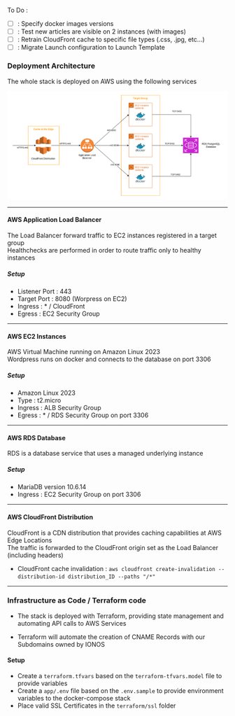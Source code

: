To Do :

- [ ] : Specify docker images versions
- [ ] : Test new articles are visible on 2 instances (with images)
- [ ] : Retrain CloudFront cache to specific file types (.css, .jpg, etc...)
- [ ] : Migrate Launch configuration to Launch Template

### Deployment Architecture

The whole stack is deployed on AWS using the following services  

![Architecture](resources/cloud1.drawio.png)


---
#### AWS Application Load Balancer

The Load Balancer forward traffic to EC2 instances registered in a target group  
Healthchecks are performed in order to route traffic only to healthy instances  

##### Setup

- Listener Port : 443
- Target Port : 8080 (Worpress on EC2)
- Ingress : * / CloudFront
- Egress : EC2 Security Group


---
#### AWS EC2 Instances

AWS Virtual Machine running on Amazon Linux 2023  
Wordpress runs on docker and connects to the database on port 3306

##### Setup

- Amazon Linux 2023
- Type : t2.micro
- Ingress : ALB Security Group
- Egress : * / RDS Security Group on port 3306


---
#### AWS RDS Database

RDS is a database service that uses a managed underlying instance  

##### Setup

- MariaDB version 10.6.14
- Ingress : EC2 Security Group on port 3306


---
#### AWS CloudFront Distribution

CloudFront is a CDN distribution that provides caching capabilities at AWS Edge Locations  
The traffic is forwarded to the CloudFront origin set as the Load Balancer (including headers)  

- CloudFront cache invalidation : `aws cloudfront create-invalidation --distribution-id distribution_ID --paths "/*"`


---
### Infrastructure as Code / Terraform code

- The stack is deployed with Terraform, providing state management and automating API calls to AWS Services  

- Terraform will automate the creation of CNAME Records with our Subdomains owned by IONOS  

#### Setup

- Create a `terraform.tfvars` based on the `terraform-tfvars.model` file to provide variables
- Create a `app/.env` file based on the `.env.sample` to provide environment variables to the docker-compose stack 
- Place valid SSL Certificates in the `terraform/ssl` folder




